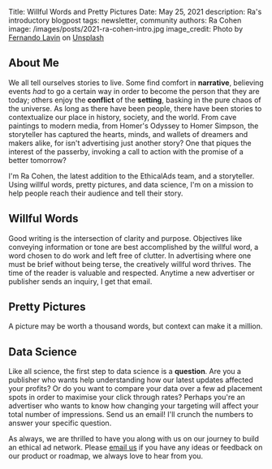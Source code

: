 Title: Willful Words and Pretty Pictures
Date: May 25, 2021
description: Ra's introductory blogpost 
tags: newsletter, community
authors: Ra Cohen
image: /images/posts/2021-ra-cohen-intro.jpg
image_credit: <span>Photo by <a href="https://unsplash.com/@filmlav?utm_source=unsplash&utm_medium=referral&utm_content=creditCopyText">Fernando Lavin</a> on <a href="https://unsplash.com/s/photos/kintsugi?utm_source=unsplash&utm_medium=referral&utm_content=creditCopyText">Unsplash</a></span>



## About Me

We all tell ourselves stories to live. Some find comfort in **narrative**, believing events *had* to go a certain way in order to become the person that they are today; others enjoy the **conflict** of the **setting**, basking in the pure chaos of the universe. As long as there have been people, there have been stories to contextualize our place in history, society, and the world. From cave paintings to modern media, from Homer's Odyssey to Homer Simpson, the storyteller has captured the hearts, minds, and wallets of dreamers and makers alike, for isn't advertising just another story? One that piques the interest of the passerby, invoking a call to action with the promise of a better tomorrow? 

I'm Ra Cohen, the latest addition to the EthicalAds team, and a storyteller. Using willful words, pretty pictures, and data science, I'm on a mission to help people reach their audience and tell their story.    


## Willful Words

Good writing is the intersection of clarity and purpose. Objectives like conveying information or tone are best accomplished by the willful word, a word chosen to do work and left free of clutter. In advertising where one must be brief without being terse, the creatively willful word thrives. The time of the reader is valuable and respected. Anytime a new advertiser or publisher sends an inquiry, I get that email. 


## Pretty Pictures

A picture may be worth a thousand words, but context can make it a million.


## Data Science

Like all science, the first step to data science is a **question**. Are you a publisher who wants help understanding how our latest updates affected your profits? Or do you want to compare your data over a few ad placement spots in order to maximise your click through rates? Perhaps you're an advertiser who wants to know how changing your targeting will affect your total number of impressions. Send us an email! I'll crunch the numbers to answer your specific question.  



As always, we are thrilled to have you along with us on our journey to build an ethical ad network.
Please [email us](mailto:ads@ethicalads.io) if you have any ideas or feedback on our product or roadmap,
we always love to hear from you.
